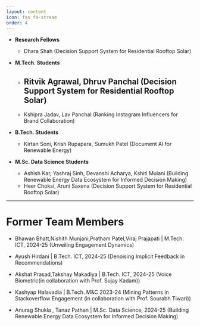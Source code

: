 ```yaml
---
layout: content
icon: fas fa-stream
order: 4
---
```

- **Research Fellows**
  -   Dhara Shah
	    (Decision Support System for Residential Rooftop Solar)


- **M.Tech. Students**
  - Ritvik Agrawal, Dhruv Panchal 
    (Decision Support System for Residential Rooftop Solar)
    - 
  - Kshipra Jadav, Lav Panchal
    (Ranking Instagram Influencers for Brand Collaboration)

- **B.Tech. Students**
  - Kirtan Soni, Krish Rupapara, Sumukh Patel
    (Document AI for Renewable Energy)

- **M.Sc. Data Science Students**
  - Ashish Kar, Yashraj Sinh, Devanshi Acharya, Kshiti Mulani
    (Building Renewable Energy Data Ecosystem for Informed Decision Making)
  - Heer Choksi, Aruni Saxena
    (Decision Support System for Residential Rooftop Solar)

---

# Former Team Members

- Bhawan Bhatt,Nishith Munjani,Pratham Patel,Viraj Prajapati | M.Tech. ICT, 2024-25
  (Unveiling Engagement Dynamics)

- Ayush Hirdani | B.Tech. ICT, 2024-25 
  (Denoising Implicit Feedback in Recommendations)

- Akshat Prasad,Takshay Makadiya | B.Tech. ICT, 2024-25
  (Voice Biometric(in collaboration with Prof. Sujay Kadam))

- Kashyap Halavadia | B.Tech. M&C 2023-24
  (Mining Patterns in Stackoverflow Engagement (in collaboration with Prof. Sourabh Tiwari))

- Anurag Shukla , Tanaz Pathan | M.Sc. Data Science, 2024-25
  (Building Renewable Energy Data Ecosystem for Informed Decision Making)
  
